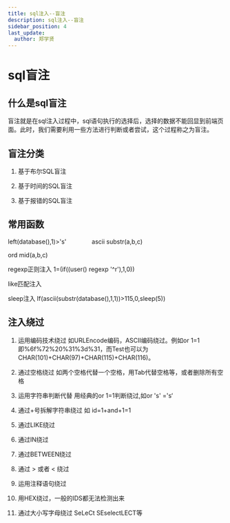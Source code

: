 ```yaml
---
title: sql注入--盲注
description: sql注入--盲注
sidebar_position: 4
last_update:
  author: 郑学贤
---
```

# sql盲注

## 什么是sql盲注

盲注就是在sql注入过程中，sql语句执行的选择后，选择的数据不能回显到前端页面。此时，我们需要利用一些方法进行判断或者尝试，这个过程称之为盲注。

## 盲注分类

1. 基于布尔SQL盲注 

2. 基于时间的SQL盲注
 
3. 基于报错的SQL盲注

## 常用函数

left(database(),1)>'s'  
           
ascii    substr(a,b,c)

ord   mid(a,b,c)

regexp正则注入  1=(if((user() regexp '^r'),1,0))

like匹配注入

sleep注入  If(ascii(substr(database(),1,1))>115,0,sleep(5))

## 注入绕过

1. 运用编码技术绕过
如URLEncode编码，ASCII编码绕过。例如or 1=1即%6f%72%20%31%3d%31，而Test也可以为CHAR(101)+CHAR(97)+CHAR(115)+CHAR(116)。
           
2. 通过空格绕过
如两个空格代替一个空格，用Tab代替空格等，或者删除所有空格

3. 运用字符串判断代替
用经典的or 1=1判断绕过,如or 's' ='s‘

4. 通过+号拆解字符串绕过  如 id=1+and+1=1

5. 通过LIKE绕过
           
6. 通过IN绕过

7. 通过BETWEEN绕过

8. 通过 > 或者 < 绕过

9. 运用注释语句绕过

10. 用HEX绕过，一般的IDS都无法检测出来

11. 通过大小写字母绕过
SeLeCt   SEselectLECT等



